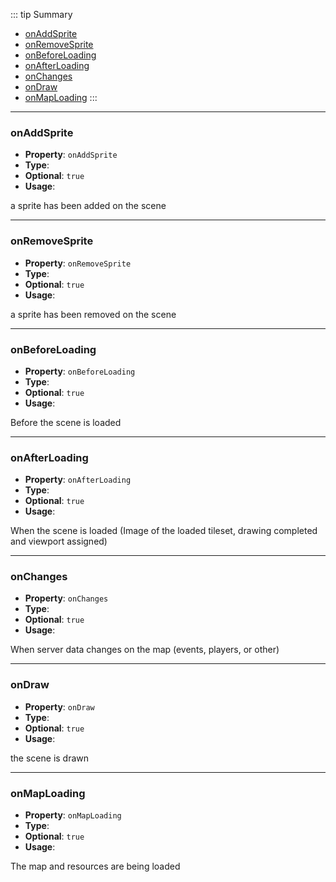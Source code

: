 ::: tip Summary
- [onAddSprite](#onaddsprite)
- [onRemoveSprite](#onremovesprite)
- [onBeforeLoading](#onbeforeloading)
- [onAfterLoading](#onafterloading)
- [onChanges](#onchanges)
- [onDraw](#ondraw)
- [onMapLoading](#onmaploading)
:::
---
### onAddSprite
- **Property**: `onAddSprite`
- **Type**: <Type type=' (scene: <a href="/classes/scene-map.html">RpgScene</a>, sprite: RpgComponent) =&gt; any ' />
- **Optional**: `true` 
- **Usage**:


a sprite has been added on the scene


---
### onRemoveSprite
- **Property**: `onRemoveSprite`
- **Type**: <Type type=' (scene: <a href="/classes/scene-map.html">RpgScene</a>, sprite: <a href="/classes/sprite.html">RpgSprite</a>) =&gt; any ' />
- **Optional**: `true` 
- **Usage**:


a sprite has been removed on the scene


---
### onBeforeLoading
- **Property**: `onBeforeLoading`
- **Type**: <Type type=' (scene: <a href="/classes/scene-map.html">RpgScene</a>) =&gt; any ' />
- **Optional**: `true` 
- **Usage**:


Before the scene is loaded


---
### onAfterLoading
- **Property**: `onAfterLoading`
- **Type**: <Type type=' (scene: <a href="/classes/scene-map.html">RpgScene</a>) =&gt; any ' />
- **Optional**: `true` 
- **Usage**:


 When the scene is loaded (Image of the loaded tileset, drawing completed and viewport assigned)


---
### onChanges
- **Property**: `onChanges`
- **Type**: <Type type=' (scene: <a href="/classes/scene-map.html">RpgScene</a>, obj: { data: any, partial: any }) =&gt; any ' />
- **Optional**: `true` 
- **Usage**:


When server data changes on the map (events, players, or other)


---
### onDraw
- **Property**: `onDraw`
- **Type**: <Type type=' (scene: <a href="/classes/scene-map.html">RpgScene</a>, t: number) =&gt; any ' />
- **Optional**: `true` 
- **Usage**:


 the scene is drawn


---
### onMapLoading
- **Property**: `onMapLoading`
- **Type**: <Type type=' (scene: <a href="/classes/scene-map.html">RpgSceneMap</a>, loader: PIXI.Loader) =&gt; any ' />
- **Optional**: `true` 
- **Usage**:


The map and resources are being loaded

